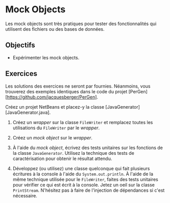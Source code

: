 Mock Objects
============

Les mock objects sont très pratiques pour tester des fonctionnalités qui
utilisent des fichiers ou des bases de données.

Objectifs
---------

* Expérimenter les mock objects.

Exercices
---------

Les solutions des exercices ne seront par fournies. Néanmoins, vous trouverez
des exemples identiques dans le code du projet [PerGen][https://github.com/jacquesberger/PerGen].

Créez un projet NetBeans et placez-y la classe
[JavaGenerator][JavaGenerator.java].

1. Créez un _wrapper_ sur la classe `FileWriter` et remplacez toutes les
   utilisations du `FileWriter` par le _wrapper_.

2. Créez un _mock object_ sur le _wrapper_.

3. À l'aide du _mock object_, écrivez des tests unitaires sur les fonctions de
   la classe `JavaGenerator`. Utilisez la technique des tests de caractérisation
   pour obtenir le résultat attendu.

4. Développez (ou utilisez) une classe quelconque qui fait plusieurs écritures à
   la console à l'aide du `System.out.println`. À l'aide de la même technique
   utilisée pour le `FileWriter`, faites des tests unitaires pour vérifier ce
   qui est écrit à la console. Jetez un oeil sur la classe `PrintStream`.
   N'hésitez pas à faire de l'injection de dépendances si c'est nécessaire.
